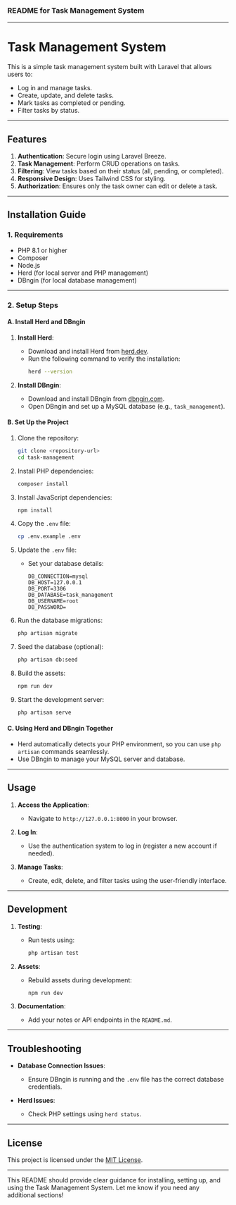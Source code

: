 ### README for Task Management System

---

# Task Management System

This is a simple task management system built with Laravel that allows users to:

- Log in and manage tasks.
- Create, update, and delete tasks.
- Mark tasks as completed or pending.
- Filter tasks by status.

---

## Features

1. **Authentication**: Secure login using Laravel Breeze.
2. **Task Management**: Perform CRUD operations on tasks.
3. **Filtering**: View tasks based on their status (all, pending, or completed).
4. **Responsive Design**: Uses Tailwind CSS for styling.
5. **Authorization**: Ensures only the task owner can edit or delete a task.

---

## Installation Guide

### 1. **Requirements**
- PHP 8.1 or higher
- Composer
- Node.js
- Herd (for local server and PHP management)
- DBngin (for local database management)

---

### 2. **Setup Steps**

#### A. Install Herd and DBngin

1. **Install Herd**:
   - Download and install Herd from [herd.dev](https://herd.dev/).
   - Run the following command to verify the installation:
     ```bash
     herd --version
     ```

2. **Install DBngin**:
   - Download and install DBngin from [dbngin.com](https://dbngin.com/).
   - Open DBngin and set up a MySQL database (e.g., `task_management`).

#### B. Set Up the Project

1. Clone the repository:
   ```bash
   git clone <repository-url>
   cd task-management
   ```

2. Install PHP dependencies:
   ```bash
   composer install
   ```

3. Install JavaScript dependencies:
   ```bash
   npm install
   ```

4. Copy the `.env` file:
   ```bash
   cp .env.example .env
   ```

5. Update the `.env` file:
   - Set your database details:
     ```env
     DB_CONNECTION=mysql
     DB_HOST=127.0.0.1
     DB_PORT=3306
     DB_DATABASE=task_management
     DB_USERNAME=root
     DB_PASSWORD=
     ```

6. Run the database migrations:
   ```bash
   php artisan migrate
   ```

7. Seed the database (optional):
   ```bash
   php artisan db:seed
   ```

8. Build the assets:
   ```bash
   npm run dev
   ```

9. Start the development server:
   ```bash
   php artisan serve
   ```

#### C. Using Herd and DBngin Together
- Herd automatically detects your PHP environment, so you can use `php artisan` commands seamlessly.
- Use DBngin to manage your MySQL server and database.

---

## Usage

1. **Access the Application**:
   - Navigate to `http://127.0.0.1:8000` in your browser.

2. **Log In**:
   - Use the authentication system to log in (register a new account if needed).

3. **Manage Tasks**:
   - Create, edit, delete, and filter tasks using the user-friendly interface.

---

## Development

1. **Testing**:
   - Run tests using:
     ```bash
     php artisan test
     ```

2. **Assets**:
   - Rebuild assets during development:
     ```bash
     npm run dev
     ```

3. **Documentation**:
   - Add your notes or API endpoints in the `README.md`.

---

## Troubleshooting

- **Database Connection Issues**:
  - Ensure DBngin is running and the `.env` file has the correct database credentials.

- **Herd Issues**:
  - Check PHP settings using `herd status`.

---

## License

This project is licensed under the [MIT License](LICENSE).

---

This README should provide clear guidance for installing, setting up, and using the Task Management System. Let me know if you need any additional sections!